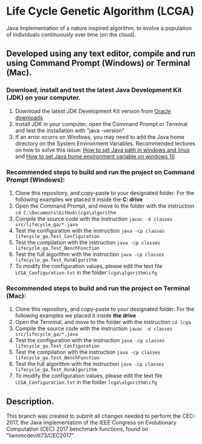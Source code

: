 # Life Cycle Genetic Algorithm (LCGA)
 Java Implementation of a nature inspired algorithm, to evolve a population of individuals continuously over time (on the cloud).
 
## Developed using any text editor, compile and run using Command Prompt (Windows) or Terminal (Mac). 
### Download, install and test the latest Java Development Kit (JDK) on your computer.
	
1. Download the latest JDK Development Kit version from [Oracle downloads](https://www.oracle.com/java/technologies/downloads/) 
2. Install JDK in your computer, open the Command Prompt or Terminal and test the installation with "java -version"
3. If an error ocurrs on Windows, you may need to add the Java home directory on the System Environment Variables. Recommended lectures on how to solve this issue: 
[How to set Java path in windows and linux](https://www.geeksforgeeks.org/how-to-set-java-path-in-windows-and-linux/) and [How to set Java home environment variable on windows 10](https://www.codejava.net/java-core/how-to-set-java-home-environment-variable-on-windows-10)

### Recommended steps to build and run the project on Command Prompt (Windows):

1. Clone this repository, and copy-paste to your designated folder. For the following examples we placed it inside the **C: drive**
2. Open the Command Prompt, and move to the folder with the instruction `cd C:\Documents\GitHub\lcga\algorithm`
3. Compile the source code with the instruction `javac -d classes src/lifecycle_ga/*.java`
4. Test the configuration with the instruction `java -cp classes lifecycle_ga.Test_Configuration`
5. Test the compilation with the instruction `java -cp classes lifecycle_ga.Test_BenchFunction`
6. Test the full algorithm with the instruction `java -cp classes lifecycle_ga.Test_RunAlgorithm`
7. To modify the configuration values, please edit the text file `LCGA_Configuration.txt` in the folder `lcga\algorithm\cfg`

### Recommended steps to build and run the project on Terminal (Mac):

1. Clone this repository, and copy-paste to your designated folder. For the following examples we placed it inside **the drive**
2. Open the Terminal, and move to the folder with the instruction `cd lcga`
3. Compile the source code with the instruction `javac -d classes src/lifecycle_ga/*.java`
4. Test the configuration with the instruction `java -cp classes lifecycle_ga.Test_Configuration`
5. Test the compilation with the instruction `java -cp classes lifecycle_ga.Test_BenchFunction`
6. Test the full algorithm with the instruction `java -cp classes lifecycle_ga.Test_RunAlgorithm`
7. To modify the configuration values, please edit the text file `LCGA_Configuration.txt` in the folder `lcga\algorithm\cfg`


## Description.
This branch was created to submit all changes needed to perform the CEC-2017, the Java implementation of the IEEE Congress on Evolutionary Computation (CEC) 2017 benchmark functions, found on "liammcdevitt73/CEC2017".